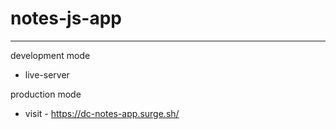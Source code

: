 # notes-js-app
-----------------
development mode
* live-server

production mode
* visit - https://dc-notes-app.surge.sh/
